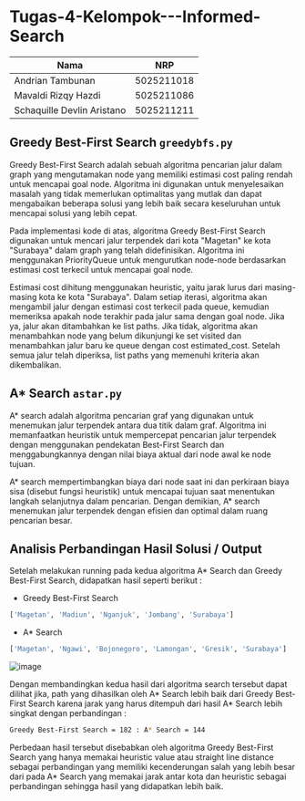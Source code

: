 # Tugas-4-Kelompok---Informed-Search

| Nama | NRP |
| --- | --- |
| Andrian Tambunan | 5025211018 |
| Mavaldi Rizqy Hazdi | 5025211086 |
| Schaquille Devlin Aristano | 5025211211 |

## Greedy Best-First Search ```greedybfs.py```
  Greedy Best-First Search adalah sebuah algoritma pencarian jalur dalam graph yang mengutamakan node yang memiliki estimasi cost paling rendah untuk mencapai goal node. Algoritma ini digunakan untuk menyelesaikan masalah yang tidak memerlukan optimalitas yang mutlak dan dapat mengabaikan beberapa solusi yang lebih baik secara keseluruhan untuk mencapai solusi yang lebih cepat.
  
  Pada implementasi kode di atas, algoritma Greedy Best-First Search digunakan untuk mencari jalur terpendek dari kota "Magetan" ke kota "Surabaya" dalam graph yang telah didefinisikan. Algoritma ini menggunakan PriorityQueue untuk mengurutkan node-node berdasarkan estimasi cost terkecil untuk mencapai goal node. 
  
  Estimasi cost dihitung menggunakan heuristic, yaitu jarak lurus dari masing-masing kota ke kota "Surabaya". Dalam setiap iterasi, algoritma akan mengambil jalur dengan estimasi cost terkecil pada queue, kemudian memeriksa apakah node terakhir pada jalur sama dengan goal node. Jika ya, jalur akan ditambahkan ke list paths. Jika tidak, algoritma akan menambahkan node yang belum dikunjungi ke set visited dan menambahkan jalur baru ke queue dengan cost estimated_cost. Setelah semua jalur telah diperiksa, list paths yang memenuhi kriteria akan dikembalikan.

## A* Search ```astar.py```
  A* search adalah algoritma pencarian graf yang digunakan untuk menemukan jalur terpendek antara dua titik dalam graf. Algoritma ini memanfaatkan heuristik untuk mempercepat pencarian jalur terpendek dengan menggunakan pendekatan Best-First Search dan menggabungkannya dengan nilai biaya aktual dari node awal ke node tujuan. 
  
  A* search mempertimbangkan biaya dari node saat ini dan perkiraan biaya sisa (disebut fungsi heuristik) untuk mencapai tujuan saat menentukan langkah selanjutnya dalam pencarian. Dengan demikian, A* search menemukan jalur terpendek dengan efisien dan optimal dalam ruang pencarian besar.

## Analisis Perbandingan Hasil Solusi / Output
Setelah melakukan running pada kedua algoritma A* Search dan Greedy Best-First Search, didapatkan hasil seperti berikut :
- Greedy Best-First Search
```sh
['Magetan', 'Madiun', 'Nganjuk', 'Jombang', 'Surabaya']
```
- A* Search
```sh
['Magetan', 'Ngawi', 'Bojonegoro', 'Lamongan', 'Gresik', 'Surabaya']
```
![image](https://user-images.githubusercontent.com/107263770/230710759-5af9a3a2-3e9e-4a32-861e-b858f729fdb7.png)

Dengan membandingkan kedua hasil dari algoritma search tersebut dapat dilihat jika, path yang dihasilkan oleh A* Search lebih baik dari Greedy Best-First Search karena jarak yang harus ditempuh dari hasil A* Search lebih singkat dengan perbandingan :
```sh
Greedy Best-First Search = 182 : A* Search = 144
```
Perbedaan hasil tersebut disebabkan oleh algoritma Greedy Best-First Search yang hanya memakai heuristic value atau straight line distance sebagai perbandingan yang memiliki kecenderungan salah yang lebih besar dari pada A* Search yang memakai jarak antar kota dan heuristic sebagai perbandingan sehingga hasil yang didapatkan lebih baik.






